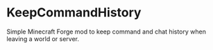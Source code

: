 # KeepCommandHistory #

Simple Minecraft Forge mod to keep command and chat history when leaving a world or server.